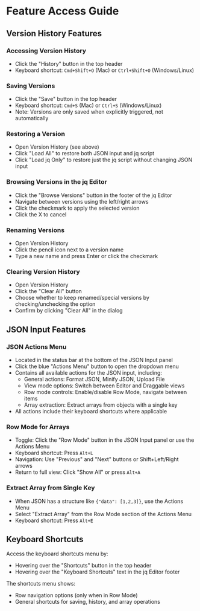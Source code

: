 # Feature Access Guide

## Version History Features

### Accessing Version History
- Click the "History" button in the top header
- Keyboard shortcut: `Cmd+Shift+O` (Mac) or `Ctrl+Shift+O` (Windows/Linux)

### Saving Versions
- Click the "Save" button in the top header
- Keyboard shortcut: `Cmd+S` (Mac) or `Ctrl+S` (Windows/Linux)
- Note: Versions are only saved when explicitly triggered, not automatically

### Restoring a Version
- Open Version History (see above)
- Click "Load All" to restore both JSON input and jq script
- Click "Load jq Only" to restore just the jq script without changing JSON input

### Browsing Versions in the jq Editor
- Click the "Browse Versions" button in the footer of the jq Editor
- Navigate between versions using the left/right arrows
- Click the checkmark to apply the selected version
- Click the X to cancel

### Renaming Versions
- Open Version History
- Click the pencil icon next to a version name
- Type a new name and press Enter or click the checkmark

### Clearing Version History
- Open Version History
- Click the "Clear All" button
- Choose whether to keep renamed/special versions by checking/unchecking the option
- Confirm by clicking "Clear All" in the dialog

## JSON Input Features

### JSON Actions Menu
- Located in the status bar at the bottom of the JSON Input panel
- Click the blue "Actions Menu" button to open the dropdown menu
- Contains all available actions for the JSON input, including:
  - General actions: Format JSON, Minify JSON, Upload File
  - View mode options: Switch between Editor and Draggable views
  - Row mode controls: Enable/disable Row Mode, navigate between items
  - Array extraction: Extract arrays from objects with a single key
- All actions include their keyboard shortcuts where applicable

### Row Mode for Arrays
- Toggle: Click the "Row Mode" button in the JSON Input panel or use the Actions Menu
- Keyboard shortcut: Press `Alt+L`
- Navigation: Use "Previous" and "Next" buttons or Shift+Left/Right arrows
- Return to full view: Click "Show All" or press `Alt+A`

### Extract Array from Single Key
- When JSON has a structure like `{"data": [1,2,3]}`, use the Actions Menu
- Select "Extract Array" from the Row Mode section of the Actions Menu
- Keyboard shortcut: Press `Alt+E`

## Keyboard Shortcuts

Access the keyboard shortcuts menu by:
- Hovering over the "Shortcuts" button in the top header
- Hovering over the "Keyboard Shortcuts" text in the jq Editor footer

The shortcuts menu shows:
- Row navigation options (only when in Row Mode)
- General shortcuts for saving, history, and array operations